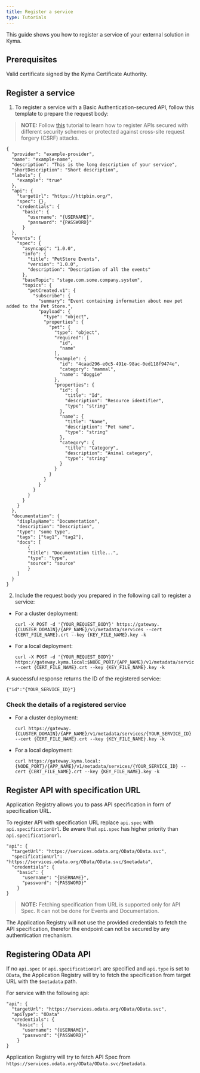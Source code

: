 ```yaml
---
title: Register a service
type: Tutorials
---
```


This guide shows you how to register a service of your external solution in Kyma.

## Prerequisites

Valid certificate signed by the Kyma Certificate Authority.

## Register a service

1. To register a service with a Basic Authentication-secured API, follow this template to prepare the request body:
  >**NOTE:** Follow [this](#tutorials-register-a-secured-api) tutorial to learn how to register APIs secured with different security schemes or protected against cross-site request forgery (CSRF) attacks.

  ```
  {
    "provider": "example-provider",
    "name": "example-name",
    "description": "This is the long description of your service",
    "shortDescription": "Short description",
    "labels": {
      "example": "true"
    },
    "api": {
      "targetUrl": "https://httpbin.org/",
      "spec": {},
      "credentials": {
        "basic": {
          "username": "{USERNAME}",
          "password": "{PASSWORD}"
        }
    },
    "events": {
      "spec": {
        "asyncapi": "1.0.0",
        "info": {
          "title": "PetStore Events",
          "version": "1.0.0",
          "description": "Description of all the events"
        },
        "baseTopic": "stage.com.some.company.system",
        "topics": {
          "petCreated.v1": {
            "subscribe": {
              "summary": "Event containing information about new pet added to the Pet Store.",
              "payload": {
                "type": "object",
                "properties": {
                  "pet": {
                    "type": "object",
                    "required": [
                      "id",
                      "name"
                    ],
                    "example": {
                      "id": "4caad296-e0c5-491e-98ac-0ed118f9474e",
                      "category": "mammal",
                      "name": "doggie"
                    },
                    "properties": {
                      "id": {
                        "title": "Id",
                        "description": "Resource identifier",
                        "type": "string"
                      },
                      "name": {
                        "title": "Name",
                        "description": "Pet name",
                        "type": "string"
                      },
                      "category": {
                        "title": "Category",
                        "description": "Animal category",
                        "type": "string"
                      }
                    }
                  }
                }
              }
            }
          }
        }
      }
    },
    "documentation": {
      "displayName": "Documentation",
      "description": "Description",
      "type": "some type",
      "tags": ["tag1", "tag2"],
      "docs": [
          {
          "title": "Documentation title...",
          "type": "type",
          "source": "source"
          }
      ]
    }
  }
  ```

2. Include the request body you prepared in the following call to register a service:

  - For a cluster deployment:
    ```
    curl -X POST -d '{YOUR_REQUEST_BODY}' https://gateway.{CLUSTER_DOMAIN}/{APP_NAME}/v1/metadata/services --cert {CERT_FILE_NAME}.crt --key {KEY_FILE_NAME}.key -k
    ```

  - For a local deployment:
    ```
    curl -X POST -d '{YOUR_REQUEST_BODY}' https://gateway.kyma.local:$NODE_PORT/{APP_NAME}/v1/metadata/services --cert {CERT_FILE_NAME}.crt --key {KEY_FILE_NAME}.key -k
    ```

A successful response returns the ID of the registered service:
```
{"id":"{YOUR_SERVICE_ID}"}
```

### Check the details of a registered service

  - For a cluster deployment:
    ```
    curl https://gateway.{CLUSTER_DOMAIN}/{APP_NAME}/v1/metadata/services/{YOUR_SERVICE_ID} --cert {CERT_FILE_NAME}.crt --key {KEY_FILE_NAME}.key -k
    ```

  - For a local deployment:
    ```
    curl https://gateway.kyma.local:{NODE_PORT}/{APP_NAME}/v1/metadata/services/{YOUR_SERVICE_ID} --cert {CERT_FILE_NAME}.crt --key {KEY_FILE_NAME}.key -k
    ```


## Register API with specification URL

Application Registry allows you to pass API specification in form of specification URL.

To register API with specification URL replace `api.spec` with `api.specificationUrl`. Be aware that `api.spec` has higher priority than `api.specificationUrl`.

```
"api": {
  "targetUrl": "https://services.odata.org/OData/OData.svc",
  "specificationUrl": "https://services.odata.org/OData/OData.svc/$metadata",
  "credentials": {
    "basic": {
      "username": "{USERNAME}",
      "password": "{PASSWORD}"
    }
}
```

>**NOTE:** Fetching specification from URL is supported only for API Spec. It can not be done for Events and Documentation.

The Application Registry will not use the provided credentials to fetch the API specification, therefor the endpoint can not be secured by any authentication mechanism.


## Registering OData API

If no `api.spec` or `api.specificationUrl` are specified and `api.type` is set to `OData`, the Application Registry will try to fetch the specification from target URL with the `$metadata` path.

For service with the following api:
```
"api": {
  "targetUrl": "https://services.odata.org/OData/OData.svc",
  "apiType": "OData"
  "credentials": {
    "basic": {
      "username": "{USERNAME}",
      "password": "{PASSWORD}"
    }
}
```

Application Registry will try to fetch API Spec from `https://services.odata.org/OData/OData.svc/$metadata`.